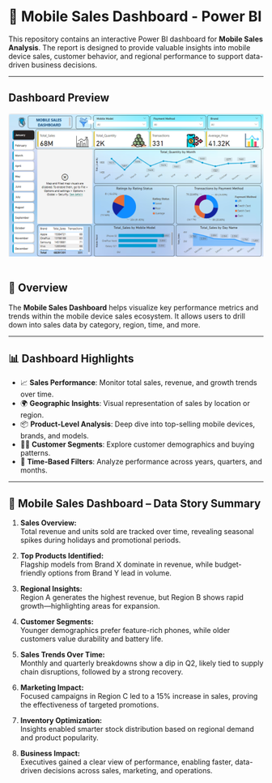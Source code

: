 # 📱 Mobile Sales Dashboard - Power BI

This repository contains an interactive Power BI dashboard for **Mobile Sales Analysis**. The report is designed to provide valuable insights into mobile device sales, customer behavior, and regional performance to support data-driven business decisions.

---

## Dashboard Preview
<img src="MOBILE_SALES DASHBOARD.png"/>&nbsp;

## 📌 Overview

The **Mobile Sales Dashboard** helps visualize key performance metrics and trends within the mobile device sales ecosystem. It allows users to drill down into sales data by category, region, time, and more.

---

## 📊 Dashboard Highlights

- 📈 **Sales Performance**: Monitor total sales, revenue, and growth trends over time.
- 🌍 **Geographic Insights**: Visual representation of sales by location or region.
- 📦 **Product-Level Analysis**: Deep dive into top-selling mobile devices, brands, and models.
- 🧑‍💼 **Customer Segments**: Explore customer demographics and buying patterns.
- 📅 **Time-Based Filters**: Analyze performance across years, quarters, and months.

---

## 📖 **Mobile Sales Dashboard – Data Story Summary**

1. **Sales Overview:**  
   Total revenue and units sold are tracked over time, revealing seasonal spikes during holidays and promotional periods.

2. **Top Products Identified:**  
   Flagship models from Brand X dominate in revenue, while budget-friendly options from Brand Y lead in volume.

3. **Regional Insights:**  
   Region A generates the highest revenue, but Region B shows rapid growth—highlighting areas for expansion.

4. **Customer Segments:**  
   Younger demographics prefer feature-rich phones, while older customers value durability and battery life.

5. **Sales Trends Over Time:**  
   Monthly and quarterly breakdowns show a dip in Q2, likely tied to supply chain disruptions, followed by a strong recovery.

6. **Marketing Impact:**  
   Focused campaigns in Region C led to a 15% increase in sales, proving the effectiveness of targeted promotions.

7. **Inventory Optimization:**  
   Insights enabled smarter stock distribution based on regional demand and product popularity.

8. **Business Impact:**  
   Executives gained a clear view of performance, enabling faster, data-driven decisions across sales, marketing, and operations.


